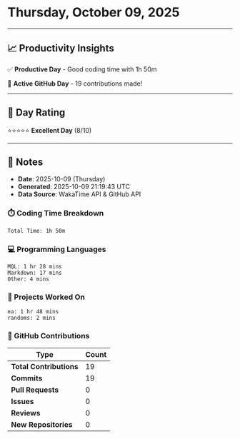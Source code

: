 # Thursday, October 09, 2025

---

## 📈 Productivity Insights

✅ **Productive Day** - Good coding time with 1h 50m

🚀 **Active GitHub Day** - 19 contributions made!

---

## 🎯 Day Rating

⭐⭐⭐⭐⭐ **Excellent Day** (8/10)

---

## 📝 Notes

- **Date**: 2025-10-09 (Thursday)
- **Generated**: 2025-10-09 21:19:43 UTC
- **Data Source**: WakaTime API & GitHub API


### ⏱️ Coding Time Breakdown

```
Total Time: 1h 50m
```

### 💻 Programming Languages

```
MQL: 1 hr 28 mins
Markdown: 17 mins
Other: 4 mins
```

### 📂 Projects Worked On

```
ea: 1 hr 48 mins
randoms: 2 mins

```


### 🐙 GitHub Contributions

| Type | Count |
|------|-------|
| **Total Contributions** | 19 |
| **Commits** | 19 |
| **Pull Requests** | 0 |
| **Issues** | 0 |
| **Reviews** | 0 |
| **New Repositories** | 0 |


